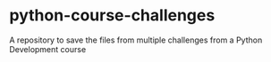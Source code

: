 # python-course-challenges
A repository to save  the files from multiple challenges from a Python Development course
